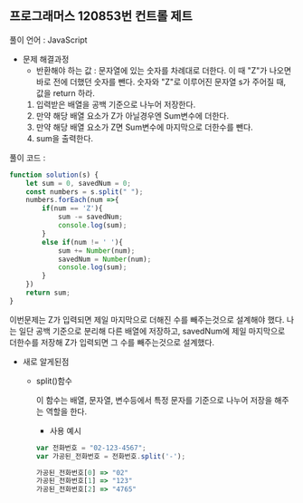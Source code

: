 ## 프로그래머스 120853번 **컨트롤 제트**

풀이 언어 : JavaScript

- 문제 해결과정
    - 반환해야 하는 값 : 문자열에 있는 숫자를 차례대로 더한다. 이 때 "Z"가 나오면 바로 전에 더했던 숫자를 뺀다. 숫자와 "Z"로 이루어진 문자열 s가 주어질 때, 값을 return 하라.
    1. 입력받은 배열을 공백 기준으로 나누어 저장한다.
    2. 만약 해당 배열 요소가 Z가 아닐경우엔 Sum변수에 더한다.
    3. 만약 해당 배열 요소가 Z면 Sum변수에 마지막으로 더한수를 뺀다.
    4. sum을 출력한다.

풀이 코드 :

```jsx
function solution(s) {
    let sum = 0, savedNum = 0;
    const numbers = s.split(" ");
    numbers.forEach(num =>{
        if(num == 'Z'){
            sum -= savedNum;
            console.log(sum);
        }
        else if(num != ' '){
            sum += Number(num);
            savedNum = Number(num);
            console.log(sum);
        }
    })
    return sum;
}
```

이번문제는 Z가 입력되면 제일 마지막으로 더해진 수를 빼주는것으로 설계해야 했다. 나는 일단 공백 기준으로 분리해 다른 배열에 저장하고, savedNum에 제일 마지막으로 더한수를 저장해 Z가 입력되면 그 수를 빼주는것으로 설계했다.

- 새로 알게된점
    - split()함수
        
        이 함수는 배열, 문자열, 변수등에서 특정 문자를 기준으로 나누어 저장을 해주는 역할을 한다.
        
        - 사용 예시
        
        ```jsx
        var 전화번호 = "02-123-4567";
        var 가공된_전화번호 = 전화번호.split('-');
        
        가공된_전화번호[0] => "02"
        가공된_전화번호[1] => "123"
        가공된_전화번호[2] => "4765"
        ```
